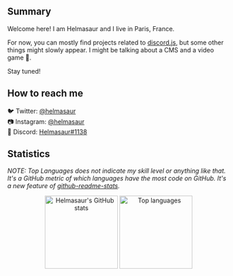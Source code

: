 ## Summary

Welcome here! I am Helmasaur and I live in Paris, France.

For now, you can mostly find projects related to [discord.js](https://github.com/discordjs/discord.js), but some other things might slowly appear. I might be talking about a CMS and a video game 👀.

Stay tuned!

## How to reach me

🐦 Twitter: [@helmasaur](https://twitter.com/helmasaur)<br />
📷 Instagram: [@helmasaur](https://instagram.com/helmasaur)<br />
🐽 Discord: [Helmasaur#1138](https://discordapp.com/users/164470149473107969)<br />

## Statistics

<!-- 
[![Helmasaur's GitHub stats](https://github-readme-stats.vercel.app/api?username=helmasaur&theme=midnight-purple&title_color=4527A0&text_color=E0E0E0&icon_color=4527A0&border_color=E0E0E0&bg_color=546E7A&show_icons=true&include_all_commits=true)](https://github.com/anuraghazra/github-readme-stats)
[![Top Langs](https://github-readme-stats.vercel.app/api/top-langs/?username=helmasaur&theme=midnight-purple&title_color=4527A0&text_color=E0E0E0&border_color=E0E0E0&bg_color=546E7A&langs_count=2)](https://github.com/anuraghazra/github-readme-stats)
-->

*NOTE: Top Languages does not indicate my skill level or anything like that. It's a GitHub metric of which languages have the most code on GitHub. It's a new feature of [github-readme-stats](https://github.com/anuraghazra/github-readme-stats).*

<p align="center">
	<img src="https://github-readme-stats.vercel.app/api?username=helmasaur&theme=midnight-purple&title_color=4527A0&text_color=E0E0E0&icon_color=4527A0&border_color=E0E0E0&bg_color=546E7A&show_icons=true&include_all_commits=true" alt="Helmasaur's GitHub stats" height="165em" />
	<img src="https://github-readme-stats.vercel.app/api/top-langs/?username=helmasaur&theme=midnight-purple&title_color=4527A0&text_color=E0E0E0&border_color=E0E0E0&bg_color=546E7A&langs_count=2" alt="Top languages" height="165em" />
</p>

<!--
Material Design colors

Purple: Deep Purple 800
Dark grey: Blue Grey 600
Light grey: Grey 300
-->
